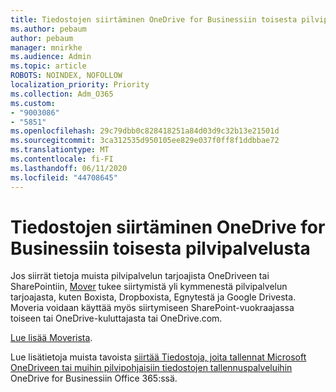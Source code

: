 ```yaml
---
title: Tiedostojen siirtäminen OneDrive for Businessiin toisesta pilvipalvelusta
ms.author: pebaum
author: pebaum
manager: mnirkhe
ms.audience: Admin
ms.topic: article
ROBOTS: NOINDEX, NOFOLLOW
localization_priority: Priority
ms.collection: Adm_O365
ms.custom:
- "9003086"
- "5851"
ms.openlocfilehash: 29c79dbb0c828418251a84d03d9c32b13e21501d
ms.sourcegitcommit: 3ca312535d950105ee829e037f0ff8f1ddbbae72
ms.translationtype: MT
ms.contentlocale: fi-FI
ms.lasthandoff: 06/11/2020
ms.locfileid: "44708645"
---
```

# <a name="move-files-into-onedrive-for-business-from-another-cloud-provider"></a>Tiedostojen siirtäminen OneDrive for Businessiin toisesta pilvipalvelusta

Jos siirrät tietoja muista pilvipalvelun tarjoajista OneDriveen tai SharePointiin, [Mover](https://go.microsoft.com/fwlink/?linkid=2132453) tukee siirtymistä yli kymmenestä pilvipalvelun tarjoajasta, kuten Boxista, Dropboxista, Egnytestä ja Google Drivesta. Moveria voidaan käyttää myös siirtymiseen SharePoint-vuokraajassa toiseen tai OneDrive-kuluttajasta tai OneDrive.com.

[Lue lisää Moverista](https://go.microsoft.com/fwlink/?linkid=2132453).

Lue lisätietoja muista tavoista [siirtää Tiedostoja, joita tallennat Microsoft OneDriveen tai muihin pilvipohjaisiin tiedostojen tallennuspalveluihin](https://support.microsoft.com/office/7fb28cad-7e25-451f-8b4b-2d1a71e5c0e9) OneDrive for Businessiin Office 365:ssä.
